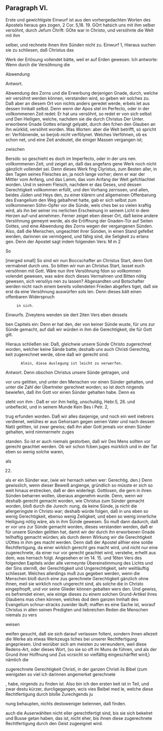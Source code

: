 
<!-- seite 298 -->

Paragraph VI.
-------------

Erste und gewichtigste Einwurf ist aus den vorhergedachten Worten des Apostels heraus ges zogen, 2 Cor. 5,18. 19. GOrt hatsich uns mit ihm selber versöhnt, durch Jefum Chrift: GOte war in Christo, und versöhnte die Welt mit ihm

selber, und rechnete ihnen ihre Sünden nicht zu. Einwurf 1, Hieraus suchen sie zu schliesen, daß Christus das

Werk der Erlösung vollendet bätte, weil er auf
Erden gewesen.
  Ich antworte: Wenn durch die Versöhnung die

Abwendung

Antwort.

Abwendung des Zorns und die Erwerbung derjenigen Gnade, durch, welche wir versöhnt werden können, verstanden wird, so geben wir solches zu. Daß aber an diesem Ort von nichts anders geredet werde, erbels let aus dessen Innbalt selbst. Denn wenn der Apos stel im Perfecto, oder in der vollkommenen Zeit redet: Er hat uns versöhnt, so redet er von sich selbst und Den Heiligen, welche, nachdem sie die durch Christus Der Unter. erworbene Gnade Gottes erlangt gelyabt, durch den fchen den Glauben an ihn würklid, versöhnt worden. Was Worten: aber die Welt betrifft, só spricht er: Verfòbnende, so berjob nicht verfölynet. Welches Verföhnen, ob es schon net, und eine Zeit andeutet, die einiger Massen vergangen ist;

zwischen

Bersób: so geschieht es doch im Imperfecto, oder in der uns nen. vollkommenen Zeit, und zeiget an, daß das angefans gene Werk noch nicht gänzlich vollendet sei. Denn dieses Werk fing Clyristus, zum Besten aller, in den Tagen seines Fleisches an, ja noch lange vorher; denn er war der Mittler vom Anfang, und das Lamm, das vom Anfang der Welt gefchlachtet worden. Und in seinem Fleisch, nachdem er das Geses, und dessen Gerechtigkeit vollkommen erfüllt, und den Vorhang zerrissen, und allen, beides Jüden und Heys den, zu einer klärern und allgemeinen Offenbarung des Evangelium den Weg gebalhnet hatte, gab er sich selbst zum vollkommenen Söhn-Opfer vor die Sünde, wels ches bei so vielen kraftig wird, als ihn bei seiner ins nerlichen Erscheinung in seinem Licht in dem Herzen auf-und annehmen. Ferner zeiget eben dieser Ort, daß keine andere Versöhnung gemeynt werde, als die Eröffnung der Gnaden-Tür auf Seiten Gottes, und eine Abwendung des Zorns wegen der vergangenen Sünden. Also, daß die Menschen, ungeachtet ihrer Sünden, in einen Stand gefeßet werden, darinnen sie vermögend, und fähig sind, die Seligkeit zu erlans gen. Denn der Apostet sagt indem folgenden Vers: M m 2

So

 [merged small]
So sind wir nun Boccschafter an Christus Start,
denn Gott vermabnet durch uns. So bitten
wir nun an Christus Start, lasset euch versöhnen
mit Gott. Wäre nun ihre Versöhnung fdon so
vollkommen volendet gewesen, was wäre doch dieses
Vermahnen und Bitten nötig gewesen, sich versólys
nen zu lassen? Abgesandten und Botschafter werden
nicht nach einem bereits vollendeten Frieden abgefers
 tiget, daß sie erst da eine Versöhnung auswürfen sols
 len. Denn dieses bält einen offenbaren Widerspruch

         in sich.
Einwurfs. Ziveytens wenden sie dert 2iten Vers eben dessels

ben Capitels ein: Denn er hat den, der von keiner
Sünde wuste, für uns zur Sünde gemacht, auf
daß wir würden in ihm die Gerechtigkeit, die
 für Gott gilt.

   Hieraus schließen sie: Daß, gleichwie unsere
Súnde Christo zugerechnet worden, welcher keine
Sảnde batte; deshalb uns auch Christi Gerechtig,
keit zugerechnet werde, obne daß wir gerecht sind.

           Alein, diese Auslegung ist leicht zu verwerfen.
Antwort. Denn obschon Christus unsere Sünde getragen, und

vor uns gelitten, und unter den Menschen vor einen
Sünder gehalten, und unter die Zahl der Übertreter
 gerechnet worden; so ist doch nirgends bewiefen, daß
ihn Gott vor einen Sünder gehalten habe. Denn es

 steht von ihm
: Daß er vor ihm heilig, unschuldig, Hebr.5, 26. und unbefleckt, und in seinem Munde Kein Bes i Petr. 2,

trug erfunden worden. Daß wir alles dasjenige,
und noch ein weit inebrers verdienet, welühes er aus
Gehorsam gegen seinen Vater und nach dessen Nati)
gelitten, ist zwar gewiss; daß ihn aber Gott jemals
vor einen Sünder gehalten, wird nimmermehr zuges

standen. So ist er auch niemals gestorben, daß wir Des Mens sollten vor gerecht geachtet werden. Ob wir schon fcben juges múrklich und in der Tat eben so wenig solche waren,

als

22.

als er ein Sünder war, (wie wir hernach sehen wer: Gerechtig. den.) Denn gewisslich, wenn dieser Beweiß angienge, gründlich so müsste er sich so weit hinaus erstrecken, daß er den widerlegt. Gottlosen, die gern in ihren Sünden beharren wollen, überaus angenehm wurde. Denn, wenn wir deshalb gerecht gemacht worden, wie Christus zum Sünder gemacht worden, bloß durch die Jurech: nung, da keine Sünde, ja nicht die allergeringste in Christo war; deshalb würde folgen, daß in uns eben so wenig Gerechtigkeit, ebenso wenig Zeiligkeit, und eben so wenig innerliche Heiligung nötig wäre, als in ihm Šünde gewesen. Šo muß dann dadurch, daß er vor uns zur Sünde gemacht worden, dieses verstanden werden, daß er für unsere Sünden gelitten hat, damit wir der durch ihn erworbenen Gnade teilhaftig gemacht würden; als durch deren Wirkung wir die Gerechtigkeit UOttes in ihm ges macht werden. Denn daß der Apostel allhier eine soldie Rechtfertigung, da einer wirklich gerecht ges macht wird, und nicht nur eine zugerechnete, da einer nur vor gerecht geachtet wird, verstehe, erhellt aus dem, was hernach folgt. Angesehen er im 14. 15. und 16ten Vers des folgenden Eapitels wider alle vermeynte Übereinstimmung des Lichts und der Sins sterniß, der Gerechtigkeit und Ungerechtigkeit, sehr weitläuftig schliesset. Welches allerdings muß zus gegeben werden, wenn die Menschen bloß durch eine zus gerechnete Gerechtigkeit gänzlich ohne ihnen, meil sie wirklich noch ungerecht sind, als solche die in Christo eingepfropft, und vor seine Glieder können gebalten wers den. Und gewiss, es befremdet einen, wie einige dieses zu einem solchen Grund-Artikel ihres Glaubens mas chen können, welches dod dem ganzen Innhalt des Evangelium schnur-stracks zuwider läuft; maffen es eine Sache ist, worauf Christus in allen seinen Predigten und liebreichen Reden die Menschen niemals zu vers

weisen


weifen gesucht, daß sie sich darauf verlassen folteni,
 sondern ihnen allezeit die Werke als etwas Werkzeugs
liches bei unserer Rechtfertigung angepriesen. Und
worüber sich am meisten zu verwundern, weil diese
Redens-Art, oder dieses Wort, (so sie so oft im Muns
de führen, und als der Grund ihrer Hoffnung und Zus
vcrsicht so vielfältig eingeschärffet wird,) nämlich die

zugerechnete Gerechtigkeit Christi, in der ganzen Christi ils Bibel (zum wenigsten so viel ich darinnen angemerket gerechnete

, habe, nirgends zu finden ist. Also bin ich den ersten keit ist in Teil, und zwar destu kürzer, durcligegangen, wcis vies Beibel med le, welche diese Rechtfertigung durch bloße Zurechgends ju

nung behaupten, nichts destoweniger belennen, daß finden.

auch die Auserwählten nicht eller gerechtfertigt sind,
bis sie sich bekelret und Busse getan haben, das ist,
nicht eher, bis ihnen diese zugerechnete Rechtfertigung
durch den Geist zugeeignet wird.

<!-- seite 302 -->